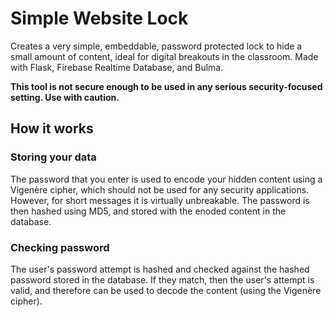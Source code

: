 # Simple Website Lock
Creates a very simple, embeddable, password protected lock to hide a small amount of content, ideal for digital breakouts in the classroom. Made with Flask, Firebase Realtime Database, and Bulma.

**This tool is not secure enough to be used in any serious security-focused setting. Use with caution.** 

## How it works
### Storing your data
The password that you enter is used to encode your hidden content using a Vigenère cipher, which should not be used for any security applications. However, for short messages it is virtually unbreakable. The password is then hashed using MD5, and stored with the enoded content in the database.

### Checking password
The user's password attempt is hashed and checked against the hashed password stored in the database. If they match, then the user's attempt is valid, and therefore can be used to decode the content (using the Vigenère cipher).